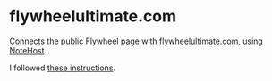 # flywheelultimate.com

Connects the public Flywheel page with [flywheelultimate.com](https://flywheelultimate.com), using [NoteHost](https://github.com/velsa/notehost).

I followed [these instructions](https://dudethatserin.notion.site/NoteHost-982d31fcc8dd4799a18efcb074b0e63c).